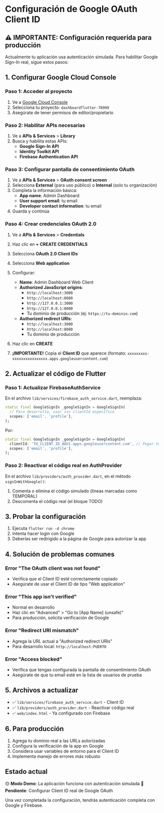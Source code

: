 # Configuración de Google OAuth Client ID

## ⚠️ IMPORTANTE: Configuración requerida para producción

Actualmente tu aplicación usa autenticación simulada. Para habilitar Google Sign-In real, sigue estos pasos:

## 1. Configurar Google Cloud Console

### Paso 1: Acceder al proyecto
1. Ve a [Google Cloud Console](https://console.cloud.google.com/)
2. Selecciona tu proyecto: `dashboardflutter-78999`
3. Asegúrate de tener permisos de editor/propietario

### Paso 2: Habilitar APIs necesarias
1. Ve a **APIs & Services** > **Library**
2. Busca y habilita estas APIs:
   - **Google Sign-In API**
   - **Identity Toolkit API**
   - **Firebase Authentication API**

### Paso 3: Configurar pantalla de consentimiento OAuth
1. Ve a **APIs & Services** > **OAuth consent screen**
2. Selecciona **External** (para uso público) o **Internal** (solo tu organización)
3. Completa la información básica:
   - **App name**: Admin Dashboard
   - **User support email**: tu email
   - **Developer contact information**: tu email
4. Guarda y continúa

### Paso 4: Crear credenciales OAuth 2.0
1. Ve a **APIs & Services** > **Credentials**
2. Haz clic en **+ CREATE CREDENTIALS**
3. Selecciona **OAuth 2.0 Client IDs**
4. Selecciona **Web application**
5. Configurar:
   - **Name**: Admin Dashboard Web Client
   - **Authorized JavaScript origins**:
     - `http://localhost:3000`
     - `http://localhost:8080`
     - `http://127.0.0.1:3000`
     - `http://127.0.0.1:8080`
     - Tu dominio de producción (ej: `https://tu-dominio.com`)
   - **Authorized redirect URIs**:
     - `http://localhost:3000`
     - `http://localhost:8080`
     - Tu dominio de producción

6. Haz clic en **CREATE**
7. **¡IMPORTANTE!** Copia el **Client ID** que aparece (formato: `xxxxxxxxx-xxxxxxxxxxxxxxxx.apps.googleusercontent.com`)

## 2. Actualizar el código de Flutter

### Paso 1: Actualizar FirebaseAuthService
En el archivo `lib/services/firebase_auth_service.dart`, reemplaza:

```dart
static final GoogleSignIn _googleSignIn = GoogleSignIn(
  // Para desarrollo, usar sin clientId específico
  scopes: ['email', 'profile'],
);
```

Por:

```dart
static final GoogleSignIn _googleSignIn = GoogleSignIn(
  clientId: 'TU_CLIENT_ID_AQUI.apps.googleusercontent.com', // Pegar tu Client ID real
  scopes: ['email', 'profile'],
);
```

### Paso 2: Reactivar el código real en AuthProvider
En el archivo `lib/providers/auth_provider.dart`, en el método `signInWithGoogle()`:

1. Comenta o elimina el código simulado (líneas marcadas como TEMPORAL)
2. Descomenta el código real (el bloque TODO)

## 3. Probar la configuración

1. Ejecuta `flutter run -d chrome`
2. Intenta hacer login con Google
3. Deberías ser redirigido a la página de Google para autorizar la app

## 4. Solución de problemas comunes

### Error "The OAuth client was not found"
- Verifica que el Client ID esté correctamente copiado
- Asegúrate de usar el Client ID de tipo "Web application"

### Error "This app isn't verified"
- Normal en desarrollo
- Haz clic en "Advanced" > "Go to [App Name] (unsafe)"
- Para producción, solicita verificación de Google

### Error "Redirect URI mismatch"
- Agrega la URL actual a "Authorized redirect URIs"
- Para desarrollo local: `http://localhost:PUERTO`

### Error "Access blocked"
- Verifica que tengas configurada la pantalla de consentimiento OAuth
- Asegúrate de que tu email esté en la lista de usuarios de prueba

## 5. Archivos a actualizar

- ✅ `lib/services/firebase_auth_service.dart` - Client ID
- ✅ `lib/providers/auth_provider.dart` - Reactivar código real
- ✅ `web/index.html` - Ya configurado con Firebase

## 6. Para producción

1. Agrega tu dominio real a las URLs autorizadas
2. Configura la verificación de la app en Google
3. Considera usar variables de entorno para el Client ID
4. Implementa manejo de errores más robusto

## Estado actual

🟡 **Modo Demo**: La aplicación funciona con autenticación simulada
🔴 **Pendiente**: Configurar Client ID real de Google OAuth

Una vez completada la configuración, tendrás autenticación completa con Google y Firebase.
